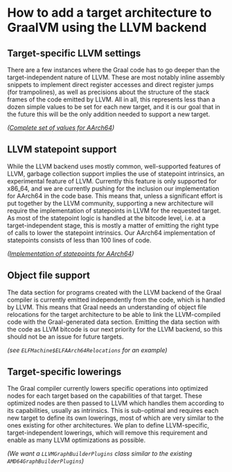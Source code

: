 # How to add a target architecture to GraalVM using the LLVM backend

## Target-specific LLVM settings

There are a few instances where the Graal code has to go deeper than the target-independent nature of LLVM.
These are most notably inline assembly snippets to implement direct register accesses and direct register jumps (for trampolines), as well as precisions about the structure of the stack frames of the code emitted by LLVM.
All in all, this represents less than a dozen simple values to be set for each new target, and it is our goal that in the future this will be the only addition needed to support a new target.

_([Complete set of values for AArch64](https://github.com/oracle/graal/commit/80cceec6f6299181d94e844eb22dffbef3ecc9e4))_

## LLVM statepoint support

While the LLVM backend uses mostly common, well-supported features of LLVM, garbage collection support implies the use of statepoint intrinsics, an experimental feature of LLVM.
Currently this feature is only supported for x86_64, and we are currently pushing for the inclusion our implementation for AArch64 in the code base.
This means that, unless a significant effort is put together by the LLVM community, supporting a new architecture will require the implementation of statepoints in LLVM for the requested target.
As most of the statepoint logic is handled at the bitcode level, i.e. at a target-independent stage, this is mostly a matter of emitting the right type of calls to lower the statepoint intrinsics.
Our AArch64 implementation of statepoints consists of less than 100 lines of code.

_([Implementation of statepoints for AArch64](https://reviews.llvm.org/D66012))_

## Object file support

The data section for programs created with the LLVM backend of the Graal compiler is currently emitted independently from the code, which is handled by LLVM.
This means that Graal needs an understanding of object file relocations for the target architecture to be able to link the LLVM-compiled code with the Graal-generated data section.
Emitting the data section with the code as LLVM bitcode is our next priority for the LLVM backend, so this should not be an issue for future targets.

_(see `ELFMachine$ELFAArch64Relocations` for an example)_

## Target-specific lowerings

The Graal compiler currently lowers specific operations into optimized nodes for each target based on the capabilities of that target.
These optimized nodes are then passed to LLVM which handles them according to its capabilities, usually as intrinsics.
This is sub-optimal and requires each new target to define its own lowerings, most of which are very similar to the ones existing for other architectures.
We plan to define LLVM-specific, target-independent lowerings, which will remove this requirement and enable as many LLVM optimizations as possible.

_(We want a `LLVMGraphBuilderPlugins` class similar to the existing `AMD64GraphBuilderPlugins`)_
